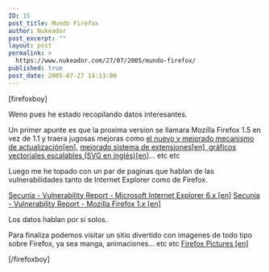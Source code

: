 ```yaml
---
ID: 15
post_title: Mundo Firefox
author: Nukeador
post_excerpt: ""
layout: post
permalink: >
  https://www.nukeador.com/27/07/2005/mundo-firefox/
published: true
post_date: 2005-07-27 14:13:00
---
```

[firefoxboy]

Weno pues he estado recopilando datos interesantes.

Un primer apunte es que la proxima version se llamara Mozilla Firefox 1.5 en vez de 1.1 y traera jugosas mejoras como <a href="http://wiki.mozilla.org/Software_Update">el nuevo y mejorado mecanismo de actualización[en]</a>, <a href="http://www.mozilla.org/projects/firefox/extensions/em-changes.html">mejorado sistema de extensiones[en]</a>,<a href="http://www.mozilla.org/projects/svg/"> gráficos vectoriales escalables (SVG en inglés)[en]</a>... etc etc

Luego me he topado con un par de paginas que hablan de las vulnerabilidades tanto de Internet Explorer como de Firefox.

<a href="http://secunia.com/product/11/#advisories">Secunia - Vulnerability Report - Microsoft Internet Explorer 6.x [en]</a>
<a href="http://secunia.com/product/4227/">Secunia - Vulnerability Report - Mozilla Firefox 1.x [en]</a>

Los datos hablan por si solos.

Para finaliza podemos visitar un sitio divertido con imagenes de todo tipo sobre Firefox, ya sea manga, animaciones... etc etc
<a href="http://homeusers.brutele.be/jpbardiau/">Firefox Pictures [en]</a>
<a href="http://www.thefilehut.com/userfiles/jpbardiau/mangas/mangas_ff_07.jpg"><img src="http://www.thefilehut.com/userfiles/jpbardiau/mangas/mangas_ff_07.jpg" alt="" border="0" /></a>


[/firefoxboy]